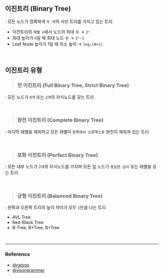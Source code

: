 ## 이진트리 (Binary Tree)

: 모든 노드가 정확하게 `두 개`의 서브 트리를 가지고 있는 트리

- 이진트리의 `레벨 n`에서 노드의 최대 수 → `2ⁿ`
- 최대 높이가 `h`일 때 최대 노드 수 → `2ʰ-1`
- Leaf Node 높이가 1일 때 최소 높이 → `log₂(N+1)`

<br>

## 이진트리 유형

> ### 전 이진트리 (Full Binary Tree, Strict Binary Tree)

: 모든 노드가 `0개` 또는 `2개`의 자식노드를 갖는 트리

<br>

> ### 완전 이진트리 (Complete Binary Tree)

: 마지막 레벨을 제외하고 모든 레벨이 `왼쪽에서 오른쪽으로` 완전히 채워져 있는 트리

<br>

> ### 포화 이진트리 (Perfect Binary Tree)

: 모든 내부 노드가 `2개`의 자식노드를 가지며 모든 잎 노드가 `동일한 깊이` 또는 레벨을 갖는 트리

<br>

> ### 균형 이진트리 (Balanced Binary Tree)

: 왼쪽과 오른쪽 트리의 높이 차이가 모두 `1`만큼 나는 트리

- AVL Tree
- Red-Black Tree
- B-Tree, B\*Tree, B+Tree

<br>

---

### Referencs

- [@ratsgo](https://ratsgo.github.io/data%20structure&algorithm/2017/10/21/tree/)
- [@yoongrammer](https://yoongrammer.tistory.com/69#이진트리_속성)
